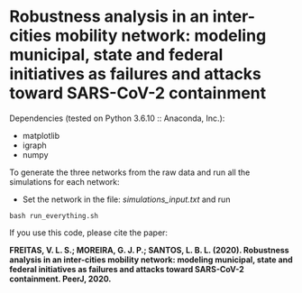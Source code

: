# Robustness analysis in an inter-cities mobility network: modeling municipal, state and federal initiatives as failures and attacks toward SARS-CoV-2 containment


Dependencies (tested on Python 3.6.10 :: Anaconda, Inc.):
* matplotlib
* igraph
* numpy


To generate the three networks from the raw data and run all the simulations for each network:
- Set the network in the file: *simulations_input.txt* and run
```
bash run_everything.sh
```


If you use this code, please cite the paper:

**FREITAS, V. L. S.; MOREIRA, G. J. P.; SANTOS, L. B. L. (2020). Robustness analysis in an inter-cities mobility network: modeling municipal, state and federal initiatives as failures and attacks toward SARS-CoV-2 containment. PeerJ, 2020.**
